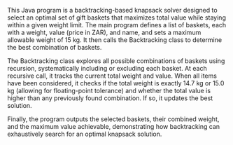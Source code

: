 This Java program is a backtracking-based knapsack solver designed to select an optimal set of gift baskets that maximizes total value while staying within a given weight limit. 
The main program defines a list of baskets, each with a weight, value (price in ZAR), and name, and sets a maximum allowable weight of 15 kg. It then calls the Backtracking class
to determine the best combination of baskets.

The Backtracking class explores all possible combinations of baskets using recursion, systematically including or excluding each basket. At each recursive call, it tracks the 
current total weight and value. When all items have been considered, it checks if the total weight is exactly 14.7 kg or 15.0 kg (allowing for floating-point tolerance) and whether
the total value is higher than any previously found combination. If so, it updates the best solution.

Finally, the program outputs the selected baskets, their combined weight, and the maximum value achievable, demonstrating how backtracking can exhaustively search for an optimal knapsack solution.
